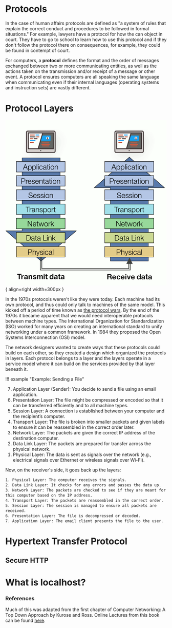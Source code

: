# Protocols

In the case of human affairs protocols are defined as "a system of rules that explain the correct 
conduct and procedures to be followed in formal situations."  For example, lawyers
have a protocol for how the can object in court.  They have to go to school to learn
how to use this protocol and if they don't follow the protocol there on consequences,
for example, they could be found in contempt of court.  

For computers, a **protocol** defines the format and the order of messages exchanged 
between two or more communicating entities, as well as the actions taken on the transmission
and/or receipt of a message or other event.  A protocol ensures computers are all speaking
the same language when communicating even if their internal languages (operating systems
and instruction sets) are vastly different.

# Protocol Layers

![OSI Model](../../resources/osi-model.gif){ align=right width=300px }

In the 1970s protocols weren't like they were today.  Each machine had its own protocol,
and thus could only talk to machines of the same model.  This kicked off a period of time
known as [the protocol wars](https://www.computerhistory.org/revolution/networking/19/376). 
By the end of the 1970s it became apparent that we would need interoperable protocols between machine types.
The International Organization for Standardization (ISO) worked for many years on creating
an international standard to unify networking under a common framework.  In 1984 they proposed
the Open Systems Interconnection (OSI) model.

The network designers wanted to create ways that these protocols could build on each other, so
they created a design which organized the protocols in layers.  Each protocol belongs to a layer and the layers
operate in a service model where it can build on the services provided by that layer
beneath it.

!!! example "Example: Sending a File"
    <ol reversed>
    <li>Application Layer (Sender): You decide to send a file using an email application.</li>
    <li>Presentation Layer: The file might be compressed or encoded so that it can be transferred efficiently and to all machine types.</li>
    <li>Session Layer: A connection is established between your computer and the recipient’s computer.</li>
    <li>Transport Layer: The file is broken into smaller packets and given labels to ensure it can be reassembled in the correct order later.</li>
    <li>Network Layer: The packets are given the correct IP address of the destination computer.</li>
    <li>Data Link Layer: The packets are prepared for transfer across the physical network.</li>
    <li>Physical Layer: The data is sent as signals over the network (e.g., electrical signals over Ethernet or wireless signals over Wi-Fi).</li>
    </ol>
    Now, on the receiver's side, it goes back up the layers:
    
    1. Physical Layer: The computer receives the signals.
    2. Data Link Layer: It checks for any errors and passes the data up.
    3. Network Layer: The packets are checked to see if they are meant for this computer based on the IP address.
    4. Transport Layer: The packets are reassembled in the correct order.
    5. Session Layer: The session is managed to ensure all packets are received.
    6. Presentation Layer: The file is decompressed or decoded.
    7. Application Layer: The email client presents the file to the user.

# Hypertext Transfer Protocol

## Secure HTTP

# What is localhost?

### References

Much of this was adapted from the first chapter of Computer Networking: A Top
Down Approach by Kurose and Ross. Online Lectures from this book can be found
[here](https://gaia.cs.umass.edu/kurose_ross/online_lectures.htm).